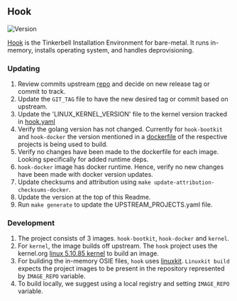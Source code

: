 ## **Hook**
![Version](https://img.shields.io/badge/version-9d54933a03f2f4c06322969b06caa18702d17f66-blue)

[Hook](https://github.com/tinkerbell/hook) is the Tinkerbell Installation Environment for bare-metal. It runs in-memory, installs operating system, and handles deprovisioning.

### Updating

1. Review commits upstream [repo](https://github.com/tinkerbell/hook) and decide on new release tag or commit to track.
1. Update the `GIT_TAG` file to have the new desired tag or commit based on upstream.
1. Update the 'LINUX_KERNEL_VERSION' file to the kernel version tracked in [hook.yaml](https://github.com/tinkerbell/hook/blob/029ef8f0711579717bfd14ac5eb63cdc3e658b1d/hook.yaml#L2)
1. Verify the golang version has not changed. Currently for `hook-bootkit` and `hook-docker` the version mentioned in a [dockerfile](https://github.com/tinkerbell/hook/blob/6d43b8b331c7a389f3ffeaa388fa9aa98248d7a2/hook-docker/Dockerfile#L3) of the respective projects is being used to build.
1. Verify no changes have been made to the dockerfile for each image. Looking specifically for added runtime deps.
1. `hook-docker` image has docker runtime. Hence, verify no new changes have been made with docker version updates.
1. Update checksums and attribution using `make update-attribution-checksums-docker`.
1. Update the version at the top of this Readme.
1. Run `make generate` to update the UPSTREAM_PROJECTS.yaml file.

### Development
1. The project consists of 3 images. `hook-bootkit`, `hook-docker` and `kernel`.
1. For `kernel`, the image builds off upstream. The `hook` project uses the kernel.org [linux 5.10.85 kernel](https://mirrors.edge.kernel.org/pub/linux/kernel/v5.x/linux-5.10.85.tar.xz) to build an image.
1. For building the in-memory OSIE files, `hook` uses [linuxkit](https://github.com/linuxkit/linuxkit). `Linuxkit build` expects the project images to be present in the repository represented by `IMAGE_REPO` variable.
1. To build locally, we suggest using a local registry and setting `IMAGE_REPO` variable.